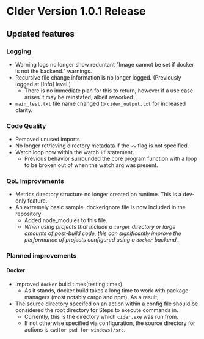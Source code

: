 # CIder Version 1.0.1 Release

## Updated features

### Logging

- Warning logs no longer show reduntant "Image cannot be set if docker is not the backend." warnings.
- Recursive file change information is no longer logged. (Previously logged at [Info] level.)
  - There is no immediate plan for this to return, however if a use case arises it may be reinstated, albeit reworked.
- `main_test.txt` file name changed to `cider_output.txt` for increased clarity.

### Code Quality

- Removed unused imports
- No longer retrieving directory metadata if the `-w` flag is not specified.
- Watch loop now within the watch `if` statement.
  - Previous behavior surrounded the core program function with a loop to be broken out of when the watch arg was present.

### QoL Improvements

- Metrics directory structure no longer created on runtime. This is a dev-only feature.
- An extremely basic sample .dockerignore file is now included in the repository
  - Added node_modules to this file.
  - *When using projects that include a `target` directory or large amounts of post-build code, this can significantly improve the performance of projects configured using a `docker` backend.*

### Planned improvements

#### Docker

- Improved `docker` build times(testing times).
  - As it stands, docker build takes a long time to work with package managers (most notably cargo and npm). As a result,
- The source directory specifed on an action within a config file should be considered the root directory for Steps to execute commands in.
  - Currently, this is the directory which `cider.exe` was run from.
  - If not otherwise specified via configuration, the source directory for actions  is `cwd(or pwd for windows)/src`.

